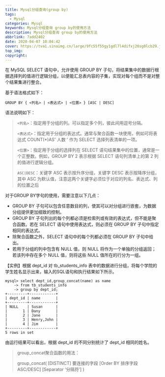 ```yaml
---
title: Mysql分组查询(group by)
tags:
  - Mysql
categories: Mysql
keywords: Mysql分组查询 group by的使用方法
description: Mysql分组查询 group by的使用方法
abbrlink: 7add2402
date: 2020-04-07 10:04:42
cover: https://tva1.sinaimg.cn/large/9fc55f55gy1gdl7l4difxj20sg0lcb29.jpg
top_img:
copyright:
---
```


在 MySQL SELECT 语句中，允许使用 GROUP BY 子句，将结果集中的数据行根据选择列的值进行逻辑分组，以便能汇总表内容的子集，实现对每个组而不是对整个结果集进行整合。

基于语法格式如下：

```mysql
GROUP BY { <列名> | <表达式> | <位置> } [ASC | DESC]
```

语法说明如下：

> `<列名>`：指定用于分组的列。可以指定多个列，彼此间用逗号分隔。
>
> `<表达式>`：指定用于分组的表达式。通常与聚合函数一块使用，例如可将表达式 COUNT(*)AS' 人数 ' 作为 SELECT 选择列表清单的一项。
>
> `<位置>`：指定用于分组的选择列在 SELECT 语句结果集中的位置，通常是一个正整数。例如，GROUP BY 2 表示根据 SELECT 语句列清单上的第 2 列的值进行逻辑分组。
>
>  `ASC|DESC`：关键字 ASC 表示按升序分组，关键字 DESC 表示按降序分组，其中 ASC 为默认值，注意这两个关键字必须位于对应的列名、表达式、列的位置之后

对于GROUP BY字句的使用，需要注意以下几点：

- GROUP BY 子句可以包含任意数目的列，使其可以对分组进行嵌套，为数据分组提供更加细致的控制。
- GROUP BY 子句列出的每个列都必须是检索列或有效的表达式，但不能是聚合函数。若在 SELECT 语句中使用表达式，则必须在 GROUP BY 子句中指定相同的表达式。
- 除聚合函数之外，SELECT 语句中的每个列都必须在 GROUP BY 子句中给出。
- 若用于分组的列中包含有 NULL 值，则 NULL 将作为一个单独的分组返回；若该列中存在多个 NULL 值，则将这些 NULL 值所在的行分为一组。

【实例】根据 dept_id 对 tb_students_info 表中的数据进行分组，将每个学院的学生姓名显示出来，输入的SQL语句和执行结果如下所示。

```mysql
mysql> select dept_id,group_concat(name) as name
    -> from tb_students_info
    -> group by dept_id;
+---------+------------+
| dept_id | name       |
+---------+------------+
| NULL    | Susan      |
|       1 | Dany       |
|       2 | Jane       |
|       3 | Henry,John |
|       4 | Jim        |
+---------+------------+
5 rows in set

```

由运行结果可以看出，根据 dept_id 的不同分别统计了 dept_id 相同的姓名。

>group_concat聚合函数的用法：
>
>group_concat( [DISTINCT]  要连接的字段   [Order BY 排序字段 ASC/DESC]   [Separator ‘分隔符’] )